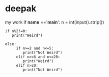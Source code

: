 # deepak
my work
if __name__ =='__main__':
    n = int(input().strip())
    
    if n%2!=0:
       print("Weird")
            
    else:
         if n>=2 and n<=5:
            print("Not Weird")
         elif n>=6 and n<=20:
            print("Weird")
         elif n>20:
            print("Not Weird")
    

    
